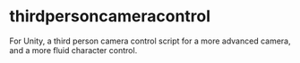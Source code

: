 thirdpersoncameracontrol
========================

For Unity, a third person camera control script for a more advanced camera, and a more fluid character control.
